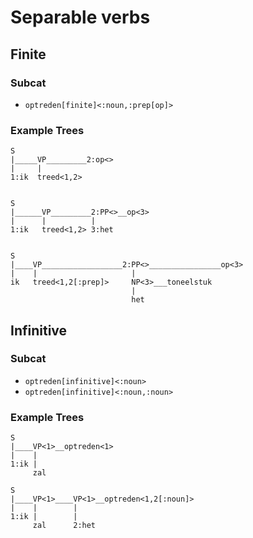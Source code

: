 # Separable verbs


## Finite

### Subcat

- `optreden[finite]<:noun,:prep[op]>`

### Example Trees

```
S
|_____VP_________2:op<>
|     |
1:ik  treed<1,2> 
     
```


```
S
|______VP_________2:PP<>__op<3>
|      |          | 
1:ik   treed<1,2> 3:het
      
```

```
S
|____VP__________________2:PP<>________________op<3>
|    |                     |
ik   treed<1,2[:prep]>     NP<3>___toneelstuk 
                           |
                           het
```

## Infinitive

### Subcat

- `optreden[infinitive]<:noun>`
- `optreden[infinitive]<:noun,:noun>`

### Example Trees

```
S
|____VP<1>__optreden<1>
|    |
1:ik |
     zal
```

```
S
|____VP<1>____VP<1>__optreden<1,2[:noun]>
|    |        |
1:ik |        |
     zal      2:het
```






